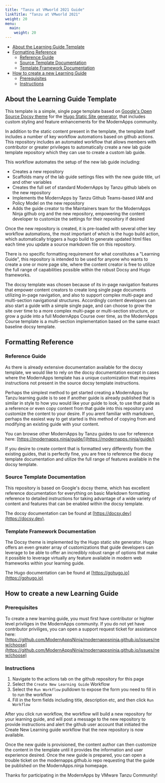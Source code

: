 ```yaml
---
title: "Tanzu at VMworld 2021 Guide"
linkTitle: "Tanzu at VMworld 2021"
weight: 20
menu:
  main:
    weight: 20
---
```


- [About the Learning Guide Template](#about-the-learning-guide-template)
- [Formatting Reference](#formatting-reference)
  - [Reference Guide](#reference-guide)
  - [Source Template Documentation](#source-template-documentation)
  - [Template Framework Documentation](#template-framework-documentation)
- [How to create a new Learning Guide](#how-to-create-a-new-learning-guide)
  - [Prerequisites](#prerequisites)
  - [Instructions](#instructions)

## About the Learning Guide Template

This template is a simple, single page template based on [Google's Open Source Docsy theme](https://docsy.dev) for the [Hugo Static Site generator](https://gohugo.io), that includes custom styling and feature enhancements for the ModernApps community. 

In addition to the static content present in the template, the template itself includes a number of key workflow automations based on github actions. This repository includes an automated workflow that allows members with contributor or greater privileges to automatically create a new lab guide template repository which they can use to create a custom lab guide. 

This workflow automates the setup of the new lab guide including: 
- Creates a new repository
- Scaffolds many of the lab guide settings files with the new guide title, url and other variables
- Creates the full set of standard ModernApps by Tanzu github labels on the new repository
- Implements the ModernApps by Tanzu Github Teams-based IAM and Policy Model on the new repository
- Adds the guide creator to the Maintainers team for the ModernApps Ninja github org and the new repository, empowering the content developer to customize the settings for their repository if desired

Once the new repository is created, it is pre-loaded with several other key workflow automations, the most important of which is the hugo build action, which automatically triggers a hugo build to generate updated html files each time you update a source markdown file on this repository. 

There is no specific formatting requirement for what constitutes a "Learning Guide", this repository is intended to be used for anyone who wants to create a one or more page site, where the content creator is free to utilize the full range of capabilities possible within the robust Docsy and Hugo frameworks.

The docsy template was chosen because of its in-page navigation features that empower content creators to create long single page documents utilizing in-page navigation, and also to support complex multi-page and multi-section navigational structures. Accordingly content developers can also start a guide with a simple single page, and can choose to grow the site over time to a more complex multi-page or multi-section structure, or grow a guide into a full ModernApps Course over time, as the ModernApps Course template is a multi-section implementation based on the same exact baseline docsy template. 

## Formatting Reference

### Reference Guide

As there is already extensive documentation available for the docsy template, we would like to rely on the docsy documentation except in cases where the ModernApps template has a unique customization that requires instructions not present in the source docsy template instructions. 

Perhaps the simplest method to get started creating a ModernApps by Tanzu learning guide is to see if another guide is already published that is similar in style to how you would like your guide to look, to use that guide as a reference or even copy content from that guide into this repository and customize the content to your desire. If you arent familiar with markdown, perhaps the easiest way to get started is this method of copying from and modifying an existing guide with your content. 

You can browse other ModernApps by Tanzu guides to use for reference here: [https://modernapps.ninja/guide/](https://modernapps.ninja/guide/)

If you desire to create content that is formatted very differently from the existing guides, that is perfectly fine, you are free to reference the docsy template documentation and utilize the full range of features available in the docsy template. 

### Source Template Documentation

This repository is based on Google's docsy theme, which has excellent reference documentation for everything on basic Markdown formatting reference to detailed instructions for taking advantage of a wide variety of content and features that can be enabled within the docsy template. 

The docsy documentation can be found at [https://docsy.dev](https://docsy.dev).

### Template Framework Documentation

The Docsy theme is implemented by the Hugo static site generator. Hugo offers an even greater array of customizations that guide developers can leverage to be able to offer an incredibly robust range of options that make it possible to leverage virtually any feature available in modern web frameworks within your learning guide. 

The Hugo documentation can be found at [https://gohugo.io](https://gohugo.io)

## How to create a new Learning Guide

### Prerequisites

To create a new learning guide, you must first have contributor or highter level priviliges in the ModernApps community. If you do not yet have contributor priviliges, you can open a support request ticket for assistance here: [https://github.com/ModernAppsNinja/modernappsninja.github.io/issues/new/choose](https://github.com/ModernAppsNinja/modernappsninja.github.io/issues/new/choose)

### Instructions

1. Navigate to the actions tab on the github repository for this page
2. Select the `Create New Learning Guide` Workflow
3. Select the `Run Workflow` pulldown to expose the form you need to fill in to run the workflow
4. Fill in the form fields including title, description etc, and then click `Run Workflow`

After you click run workflow, the workflow will build a new repository for your learning guide, and will post a message to the new repository to provide instructions and alert the github user account that initiated the Create New Learning guide workflow that the new repository is now available.

Once the new guide is provisioned, the content author can then customize the content in the template until it provides the information and user experience desired. Once the new guide is prepared, you can open a trouble ticket on the modernapps.github.io repo requesting that the guide be published on the ModernApps.ninja homepage. 

Thanks for participating in the ModernApps by VMware Tanzu Community!

